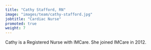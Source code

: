 ```yaml
---
title: "Cathy Stafford, RN"
image: "images/team/cathy-stafford.jpg"
jobtitle: "Cardiac Nurse"
promoted: true
weight: 7
---
```


Cathy is a Registered Nurse with IMCare. She joined IMCare in 2012.